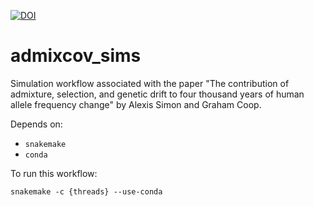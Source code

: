 [![DOI](https://zenodo.org/badge/DOI/10.5281/zenodo.10367020.svg)](https://doi.org/10.5281/zenodo.10367020)

# admixcov_sims

Simulation workflow associated with the paper "The contribution of admixture, selection, and genetic drift to four thousand years of human allele frequency change" by Alexis Simon and Graham Coop.

Depends on:
- `snakemake`
- `conda`

To run this workflow:
```
snakemake -c {threads} --use-conda
```
